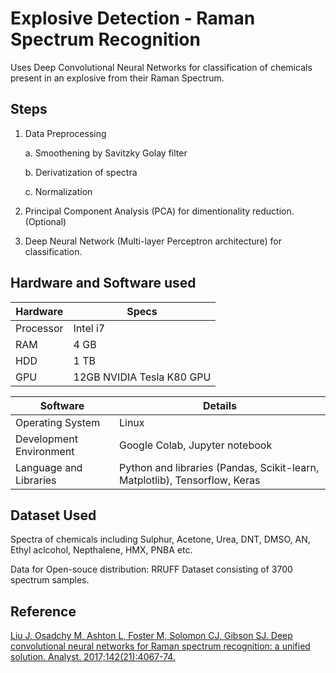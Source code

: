 # Explosive Detection - Raman Spectrum Recognition 
Uses Deep Convolutional Neural Networks for classification of chemicals present in an explosive from their Raman Spectrum.

## Steps
1. Data Preprocessing

	a. Smoothening by Savitzky Golay filter

	b. Derivatization of spectra

	c. Normalization
  
2. Principal Component Analysis (PCA) for dimentionality reduction. (Optional)
3. Deep Neural Network (Multi-layer Perceptron architecture) for classification.

## Hardware and Software used

| Hardware | Specs |
| ------ | ------ |
| Processor | Intel i7 |
| RAM | 4 GB |
| HDD | 1 TB |
| GPU | 12GB NVIDIA Tesla K80 GPU |

| Software | Details |
| ------ | ------ |
| Operating System | Linux |
| Development Environment | Google Colab, Jupyter notebook |
| Language and Libraries | Python and libraries (Pandas, Scikit-learn, Matplotlib), Tensorflow, Keras |

## Dataset Used
Spectra of chemicals including Sulphur, Acetone, Urea, DNT, DMSO, AN, Ethyl aclcohol, Nepthalene, HMX, PNBA etc.

Data for Open-souce distribution: RRUFF Dataset consisting of 3700 spectrum samples.

## Reference
[Liu J, Osadchy M, Ashton L, Foster M, Solomon CJ, Gibson SJ. Deep convolutional neural networks for Raman spectrum recognition: a unified solution. Analyst. 2017;142(21):4067-74.](https://arxiv.org/pdf/1708.09022.pdf)
